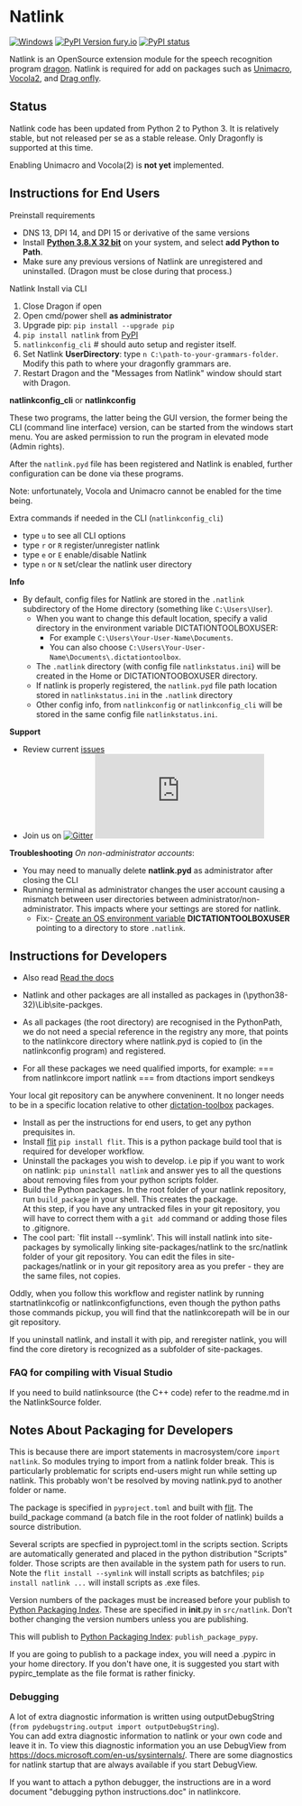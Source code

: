 
# Natlink 
[![Windows](https://svgshare.com/i/ZhY.svg)](https://svgshare.com/i/ZhY.svg) [![PyPI Version fury.io](https://badge.fury.io/py/natlink.svg)](https://pypi.org/project/natlink/) [![PyPI status](https://img.shields.io/pypi/status/natlink.svg)](https://pypi.python.org/pypi/natlink/)

Natlink is an OpenSource extension module for the speech recognition program [dragon](https://www.nuance.com/dragon.html). Natlink is required
for add on packages such as [Unimacro](https://github.com/dictation-toolbox/unimacro), [Vocola2](https://github.com/dictation-toolbox/Vocola2), and [Drag  onfly](https://github.com/dictation-toolbox/dragonfly).


## Status

Natlink code has been updated from Python 2 to Python 3. It is relatively stable, but not released per se as a stable release. Only Dragonfly is supported at this time.

Enabling Unimacro and Vocola(2) is **not yet** implemented. 

## Instructions for End Users

Preinstall requirements
- DNS 13, DPI 14, and DPI 15 or derivative of the same versions
- Install [**Python 3.8.X 32 bit**](https://www.python.org/downloads/release/python-3810/) on your system, and select **add Python to Path**.
- Make sure any previous versions of Natlink are unregistered and uninstalled. (Dragon must be close during that process.)

Natlink Install via CLI

1. Close Dragon if open
2. Open cmd/power shell **as administrator**
3. Upgrade pip: `pip install --upgrade pip`
4. `pip install natlink` from [PyPI](https://pypi.org/project/natlink/)
5. `natlinkconfig_cli` # should auto setup and register itself.
6. Set Natlink **UserDirectory**: type `n C:\path-to-your-grammars-folder`. Modify this path to where your dragonfly grammars are.
7. Restart Dragon and the "Messages from Natlink" window should start with Dragon.

**natlinkconfig_cli** or **natlinkconfig**

These two programs, the latter being the GUI version, the former being the CLI (command line interface) version, can be started from the windows start menu. You are asked permission to run the program in elevated mode (Admin rights).

After the `natlink.pyd` file has been registered and Natlink is enabled, further configuration can be done via these programs.

Note: unfortunately, Vocola and Unimacro cannot be enabled for the time being.

Extra commands if needed in the CLI (`natlinkconfig_cli`)
- type `u`  to see all CLI options
- type `r` or `R` register/unregister natlink
- type `e` or `E` enable/disable Natlink
- type `n` or `N` set/clear the natlink user directory

**Info**
- By default, config files for Natlink are stored in the `.natlink` subdirectory of the Home directory (something like `C:\Users\User`).
   - When you want to change this default location, specify a valid directory in the environment variable DICTATIONTOOLBOXUSER:
     - For example `C:\Users\Your-User-Name\Documents`.
     - You can also choose `C:\Users\Your-User-Name\Documents\.dictationtoolbox`.
   - The `.natlink` directory (with config file `natlinkstatus.ini`) will be created in the Home or DICTATIONTOOBOXUSER directory.
   - If natlink is properly registered, the `natlink.pyd` file path location stored in `natlinkstatus.ini` in the `.natlink` directory
   - Other config info, from `natlinkconfig` or `natlinkconfig_cli` will be stored in the same config file `natlinkstatus.ini`.

**Support**
 - Review current [issues](https://github.com/dictation-toolbox/natlink/issues?q=is%3Aissue+is%3Aopen+sort%3Aupdated-desc)
 - Join us on [![Gitter](https://badges.gitter.im/dictation-toolbox/natlink.svg)](https://gitter.im/dictation-toolbox/natlink?utm_source=badge&utm_medium=badge&utm_campaign=pr-badge)
[![Matrix](https://img.shields.io/matrix/caster:matrix.org?label=Matrix%20Chat&server_fqdn=matrix.org)](https://matrix.to/#/#dictation-toolbox_natlink:gitter.im&via=matrix.org)
 
**Troubleshooting** 
_On non-administrator accounts_:
- You may need to manually delete **natlink.pyd** as administrator after closing the CLI
- Running terminal as administrator changes the user account causing a mismatch between user directories between administrator/non-administrator. This impacts where your settings are stored for natlink.
   - Fix:- [Create an OS environment variable](https://phoenixnap.com/kb/windows-set-environment-variable) **DICTATIONTOOLBOXUSER** pointing to a directory to store `.natlink`. 


## Instructions for Developers

- Also read [Read the docs](https://natlink.readthedocs.io/en/latest/installation.html)

- Natlink and other packages are all installed as packages in (\python38-32)\Lib\site-packges. 
- As all packages (the root directory) are recognised in the PythonPath, we do not need a special reference in the registry any more, that
  points to the natlinkcore directory where natlink.pyd is copied to (in the natlinkconfig program) and registered.
- For all these packages we need qualified imports, for example:
=== from natlinkcore import natlink
=== from dtactions import sendkeys 

Your local git repository can be anywhere conveninent. It no longer needs to be in a specific location relative to other
[dictation-toolbox](https://github.com/dictation-toolbox) packages.

- Install as per the instructions for end users, to get any python prequisites in.
- Install [flit](https://pypi.org/project/flit/) `pip install flit`. This is a python package build tool that is required for developer workflow.
- Uninstall the packages you wish to develop. i.e pip if you want to work on natlink:
  `pip uninstall natlink` and answer yes to all the questions about removing files from your python scripts folder.
- Build the Python packages. In the root folder of your natlink repository, run `build_package` in your shell. This creates the package.  
  At this step, if you have any untracked files
  in your git repository, you will have to correct them with a `git add` command or adding those files to .gitignore.
- The cool part: `flit install --symlink'. This will install natlink into site-packages by symolically linking
  site-packages/natlink to the src/natlink folder of your git repository. You can edit the files in site-packages/natlink or
  in your git repository area as you prefer - they are the same files, not copies.

Oddly, when you follow this workflow and register natlink by running startnatlinkcofig or natlinkconfigfunctions, even though the
python paths those commands pickup, you will find that the natlinkcorepath will be in our git repository.

If you uninstall natlink, and install it with pip, and reregister natlink, you will find the core diretory is
recognized as a subfolder of site-packages.

### FAQ for compiling with Visual Studio

If you need to build natlinksource (the C++ code) refer to the readme.md in the NatlinkSource folder.

## Notes About Packaging for Developers

This is because there are import statements in macrosystem/core `import natlink`. So modules trying to import from a natlink folder break.
This is particularly problematic for scripts end-users might run while setting up natlink. This probably won't be resolved
by moving natlink.pyd to another folder or name.

The package is specified in `pyproject.toml` and built with [flit](https://pypi.org/project/flit/). The build_package command
(a batch file in the root folder of natlink) builds a source distribution.

Several scripts are specfied in pyproject.toml in the scripts section. Scripts are automatically generated
and placed in the python distribution "Scripts" folder. Those scripts are then available in the system path for
users to run. Note the `flit install --symlink` will install scripts as batchfiles; `pip install natlink ...` will install
scripts as .exe files.

Version numbers of the packages must be increased before your publish to  [Python Packaging Index](https://pypi.org/). These are specified in **init**.py in `src/natlink`. Don't bother changing the
version numbers unless you are publishing.

This will publish to [Python Packaging Index](https://pypi.org/): `publish_package_pypy`.

If you are going to publish to a package index, you will need a .pypirc in your home directory. If you don't have one,
it is suggested you start with pypirc_template as the file format is rather finicky.

### Debugging

A lot of extra diagnostic information is written using outputDebugString (```from pydebugstring.output import outputDebugString```).  
You can add extra diagnostic information to natlink or your own code and leave it in.  To view this diagnostic 
information you an use DebugView from https://docs.microsoft.com/en-us/sysinternals/.  There are some diagnostics for natlink startup that are always 
available if you start DebugView.

If you want to attach a python debugger, the instructions are in a word document "debugging python instructions.doc" in natlinkcore. 




